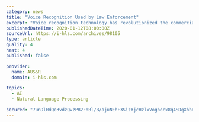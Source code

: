 ```yaml
---
category: news
title: "Voice Recognition Used by Law Enforcement"
excerpt: "Voice recognition technology has revolutionized the commercial market along with the growing use of home devices. However, it has applications in various law enforcement and security fields. The technology works mainly by analyzing sounds linked to Natural ..."
publishedDateTime: 2020-01-12T08:00:00Z
sourceUrl: https://i-hls.com/archives/98105
type: article
quality: 4
heat: 4
published: false

provider:
  name: AUS&R
  domain: i-hls.com

topics:
  - AI
  - Natural Language Processing

secured: "7unDlHdQe3vdzQvzPB2FoBl/B/ajuNEhF3SizXjcHzlxVogbocx8q4SDqXhbPEJ69yaF2UMgmgpd5bHD/uz8szMPOvmUhTjU+oyMq1U26tzTG3tzddhDI5zyy6nxJEiSvU7qGAbXvDc7j8x3yqHoW1vwJ4wDsVhj98L22jQGt6LaUciPu39Cb/kznHsNypCvTYTH/pPOc/KTZ/F9iGrrZxw8CHoM2QRR2eT/lr1Mf+vlmmMwGEj3NFA57R7MElL1nbEG2E4C1nDiEc/zs5DNpO0zLN0oLQNfL4FXUawuEj0aCjHgy3Vddopi8HrvUvP4s60kc8+jjSJJMq1ycc7HAe5AFh1vUDXshOtWG0TDro8tL8rqUcV0MaDraMLJZMfFDqnHQegAdaELYVNZX4ceT4P2jOBBov4DKYZA4Db/AyKvMX8NGl6EI36isrCQHtfuHBTLS4eQ8DGsT+axodMqsg==;IRQzUuqOPdRx7ErM8frs8A=="
---
```


